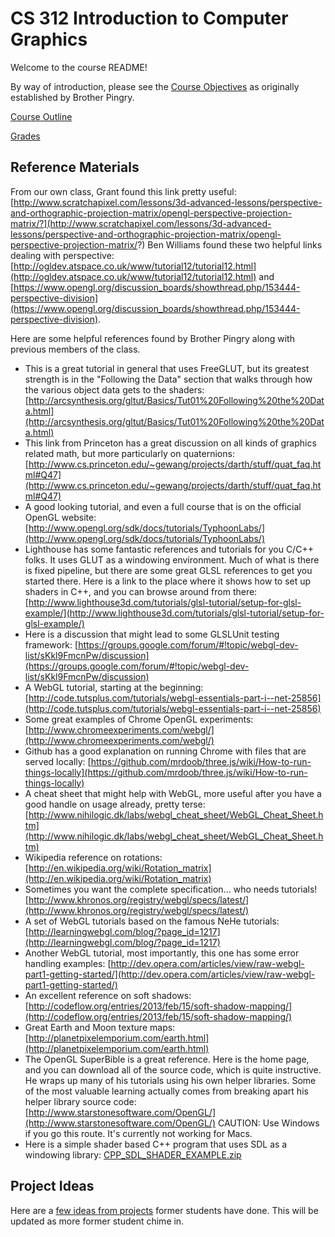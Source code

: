 CS 312 Introduction to Computer Graphics
========================================

Welcome to the course README!

By way of introduction, please see the [Course Objectives](info/Objectives.md) as originally established by Brother Pingry.

[Course Outline](info/Outline.md)

[Grades](info/Grades.md)

## Reference Materials

From our own class, Grant found this link pretty useful: [http://www.scratchapixel.com/lessons/3d-advanced-lessons/perspective-and-orthographic-projection-matrix/opengl-perspective-projection-matrix/?](http://www.scratchapixel.com/lessons/3d-advanced-lessons/perspective-and-orthographic-projection-matrix/opengl-perspective-projection-matrix/?) Ben Williams found these two helpful links dealing with perspective: [http://ogldev.atspace.co.uk/www/tutorial12/tutorial12.html](http://ogldev.atspace.co.uk/www/tutorial12/tutorial12.html) and [https://www.opengl.org/discussion_boards/showthread.php/153444-perspective-division](https://www.opengl.org/discussion_boards/showthread.php/153444-perspective-division).

Here are some helpful references found by Brother Pingry along with previous members of the class.

* This is a great tutorial in general that uses FreeGLUT, but its greatest strength is in the "Following the Data" section that walks through how the various object data gets to the shaders: [http://arcsynthesis.org/gltut/Basics/Tut01%20Following%20the%20Data.html](http://arcsynthesis.org/gltut/Basics/Tut01%20Following%20the%20Data.html)
* This link from Princeton has a great discussion on all kinds of graphics related math, but more particularly on quaternions: [http://www.cs.princeton.edu/~gewang/projects/darth/stuff/quat_faq.html#Q47](http://www.cs.princeton.edu/~gewang/projects/darth/stuff/quat_faq.html#Q47)
* A good looking tutorial, and even a full course that is on the official OpenGL website: [http://www.opengl.org/sdk/docs/tutorials/TyphoonLabs/](http://www.opengl.org/sdk/docs/tutorials/TyphoonLabs/)
* Lighthouse has some fantastic references and tutorials for you C/C++ folks. It uses GLUT as a windowing environment. Much of what is there is fixed pipeline, but there are some great GLSL references to get you started there. Here is a link to the place where it shows how to set up shaders in C++, and you can browse around from there: [http://www.lighthouse3d.com/tutorials/glsl-tutorial/setup-for-glsl-example/](http://www.lighthouse3d.com/tutorials/glsl-tutorial/setup-for-glsl-example/)
* Here is a discussion that might lead to some GLSLUnit testing framework: [https://groups.google.com/forum/#!topic/webgl-dev-list/sKkl9FmcnPw/discussion](https://groups.google.com/forum/#!topic/webgl-dev-list/sKkl9FmcnPw/discussion)
* A WebGL tutorial, starting at the beginning:[http://code.tutsplus.com/tutorials/webgl-essentials-part-i--net-25856](http://code.tutsplus.com/tutorials/webgl-essentials-part-i--net-25856)
* Some great examples of Chrome OpenGL experiments: [http://www.chromeexperiments.com/webgl/](http://www.chromeexperiments.com/webgl/)
* Github has a good explanation on running Chrome with files that are served locally: [https://github.com/mrdoob/three.js/wiki/How-to-run-things-locally](https://github.com/mrdoob/three.js/wiki/How-to-run-things-locally)
* A cheat sheet that might help with WebGL, more useful after you have a good handle on usage already, pretty terse: [http://www.nihilogic.dk/labs/webgl_cheat_sheet/WebGL_Cheat_Sheet.htm](http://www.nihilogic.dk/labs/webgl_cheat_sheet/WebGL_Cheat_Sheet.htm)
* Wikipedia reference on rotations: [http://en.wikipedia.org/wiki/Rotation_matrix](http://en.wikipedia.org/wiki/Rotation_matrix)
* Sometimes you want the complete specification... who needs tutorials! [http://www.khronos.org/registry/webgl/specs/latest/](http://www.khronos.org/registry/webgl/specs/latest/)
* A set of WebGL tutorials based on the famous NeHe tutorials: [http://learningwebgl.com/blog/?page_id=1217](http://learningwebgl.com/blog/?page_id=1217)
* Another WebGL tutorial, most importantly, this one has some error handling examples: [http://dev.opera.com/articles/view/raw-webgl-part1-getting-started/](http://dev.opera.com/articles/view/raw-webgl-part1-getting-started/)
* An excellent reference on soft shadows: [http://codeflow.org/entries/2013/feb/15/soft-shadow-mapping/](http://codeflow.org/entries/2013/feb/15/soft-shadow-mapping/)
* Great Earth and Moon texture maps: [http://planetpixelemporium.com/earth.html](http://planetpixelemporium.com/earth.html)
* The OpenGL SuperBible is a great reference. Here is the home page, and you can download all of the source code, which is quite instructive. He wraps up many of his tutorials using his own helper libraries. Some of the most valuable learning actually comes from breaking apart his helper library source code: [http://www.starstonesoftware.com/OpenGL/](http://www.starstonesoftware.com/OpenGL/) CAUTION: Use Windows if you go this route. It's currently not working for Macs.
* Here is a simple shader based C++ program that uses SDL as a windowing library: [CPP_SDL_SHADER_EXAMPLE.zip](contrib/CPP_SDL_SHADER_EXAMPLE.zip)

## Project Ideas

Here are a [few ideas from projects](info/ProjectIdeas.md) former students have done. This will be updated as more former student chime in.


